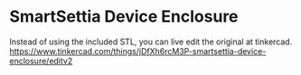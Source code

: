 # SmartSettia Device Enclosure
Instead of using the included STL, you can live edit the original at tinkercad.
https://www.tinkercad.com/things/jDfXh6rcM3P-smartsettia-device-enclosure/editv2
